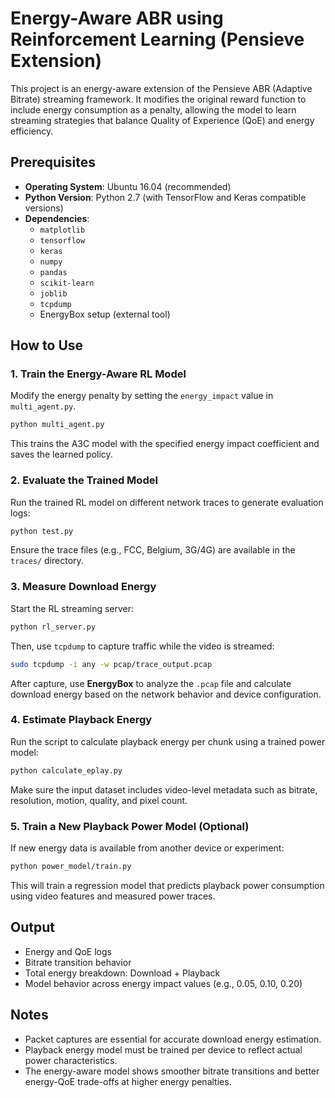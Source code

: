 # Energy-Aware ABR using Reinforcement Learning (Pensieve Extension)

This project is an energy-aware extension of the Pensieve ABR (Adaptive Bitrate) streaming framework. It modifies the original reward function to include energy consumption as a penalty, allowing the model to learn streaming strategies that balance Quality of Experience (QoE) and energy efficiency.

##  Prerequisites

- **Operating System**: Ubuntu 16.04 (recommended)
- **Python Version**: Python 2.7 (with TensorFlow and Keras compatible versions)
- **Dependencies**:
  - `matplotlib`
  - `tensorflow`
  - `keras`
  - `numpy`
  - `pandas`
  - `scikit-learn`
  - `joblib`
  - `tcpdump`
  - EnergyBox setup (external tool)

##  How to Use

### 1. Train the Energy-Aware RL Model

Modify the energy penalty by setting the `energy_impact` value in `multi_agent.py`.

```bash
python multi_agent.py
```

This trains the A3C model with the specified energy impact coefficient and saves the learned policy.

### 2. Evaluate the Trained Model

Run the trained RL model on different network traces to generate evaluation logs:

```bash
python test.py
```

Ensure the trace files (e.g., FCC, Belgium, 3G/4G) are available in the `traces/` directory.

### 3. Measure Download Energy

Start the RL streaming server:

```bash
python rl_server.py
```

Then, use `tcpdump` to capture traffic while the video is streamed:

```bash
sudo tcpdump -i any -w pcap/trace_output.pcap
```

After capture, use **EnergyBox** to analyze the `.pcap` file and calculate download energy based on the network behavior and device configuration.

### 4. Estimate Playback Energy

Run the script to calculate playback energy per chunk using a trained power model:

```bash
python calculate_eplay.py
```

Make sure the input dataset includes video-level metadata such as bitrate, resolution, motion, quality, and pixel count.

### 5. Train a New Playback Power Model (Optional)

If new energy data is available from another device or experiment:

```bash
python power_model/train.py
```

This will train a regression model that predicts playback power consumption using video features and measured power traces.

##  Output

- Energy and QoE logs
- Bitrate transition behavior
- Total energy breakdown: Download + Playback
- Model behavior across energy impact values (e.g., 0.05, 0.10, 0.20)

##  Notes

- Packet captures are essential for accurate download energy estimation.
- Playback energy model must be trained per device to reflect actual power characteristics.
- The energy-aware model shows smoother bitrate transitions and better energy-QoE trade-offs at higher energy penalties.
